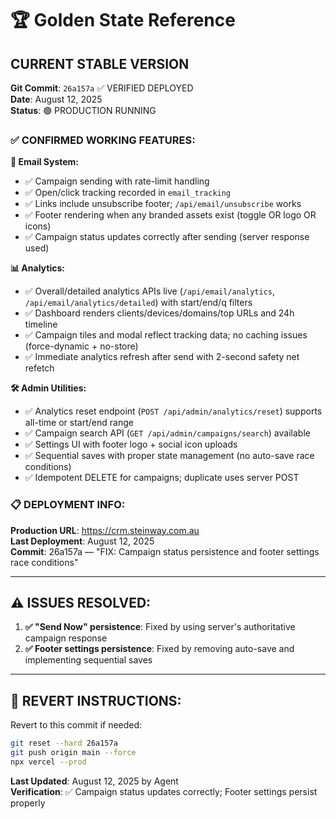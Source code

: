 # 🏆 Golden State Reference

## **CURRENT STABLE VERSION**

**Git Commit**: `26a157a` ✅ VERIFIED DEPLOYED  
**Date**: August 12, 2025  
**Status**: 🟢 PRODUCTION RUNNING

### **✅ CONFIRMED WORKING FEATURES:**

**📧 Email System:**
- ✅ Campaign sending with rate-limit handling
- ✅ Open/click tracking recorded in `email_tracking`
- ✅ Links include unsubscribe footer; `/api/email/unsubscribe` works
- ✅ Footer rendering when any branded assets exist (toggle OR logo OR icons)
- ✅ Campaign status updates correctly after sending (server response used)

**📊 Analytics:**
- ✅ Overall/detailed analytics APIs live (`/api/email/analytics`, `/api/email/analytics/detailed`) with start/end/q filters
- ✅ Dashboard renders clients/devices/domains/top URLs and 24h timeline
- ✅ Campaign tiles and modal reflect tracking data; no caching issues (force-dynamic + no-store)
- ✅ Immediate analytics refresh after send with 2-second safety net refetch

**🛠 Admin Utilities:**
- ✅ Analytics reset endpoint (`POST /api/admin/analytics/reset`) supports all-time or start/end range
- ✅ Campaign search API (`GET /api/admin/campaigns/search`) available
- ✅ Settings UI with footer logo + social icon uploads
- ✅ Sequential saves with proper state management (no auto-save race conditions)
- ✅ Idempotent DELETE for campaigns; duplicate uses server POST

### **📋 DEPLOYMENT INFO:**

**Production URL**: https://crm.steinway.com.au  
**Last Deployment**: August 12, 2025  
**Commit**: 26a157a — "FIX: Campaign status persistence and footer settings race conditions"

---

## **⚠️ ISSUES RESOLVED:**

1. **✅ "Send Now" persistence**: Fixed by using server's authoritative campaign response
2. **✅ Footer settings persistence**: Fixed by removing auto-save and implementing sequential saves

---

## **📝 REVERT INSTRUCTIONS:**

Revert to this commit if needed:
```bash
git reset --hard 26a157a
git push origin main --force
npx vercel --prod
```

**Last Updated**: August 12, 2025 by Agent  
**Verification**: ✅ Campaign status updates correctly; Footer settings persist properly 